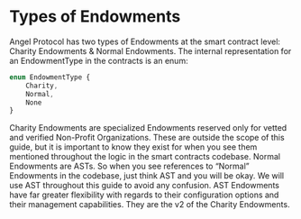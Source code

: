 # Types of Endowments

Angel Protocol has two types of Endowments at the smart contract level: Charity Endowments & Normal Endowments. The internal representation for an EndowmentType in the contracts is an enum:
```javascript
enum EndowmentType {
    Charity,
    Normal,
    None
}
```

Charity Endowments are specialized Endowments reserved only for vetted and verified Non-Profit Organizations. These are outside the scope of this guide, but it is important to know they exist for when you see them mentioned throughout the logic in the smart contracts codebase. Normal Endowments are  ASTs. So when you see references to “Normal” Endowments in the codebase, just think AST and you will be okay. We will use AST throughout this guide to avoid any confusion. AST Endowments have far greater flexibility with regards to their configuration options and their management capabilities. They are the v2 of the Charity Endowments.
